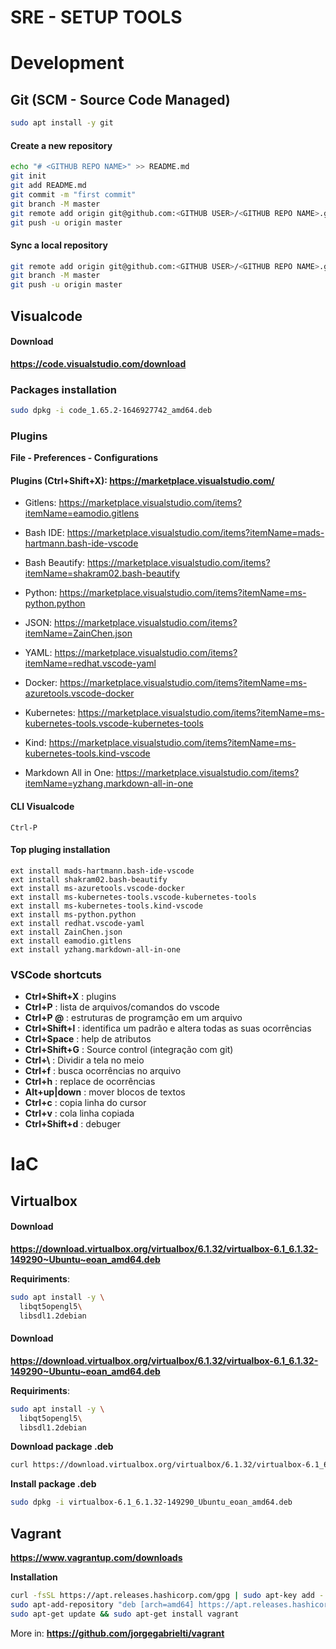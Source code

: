 # **SRE - SETUP TOOLS** ###

# **Development**
## **Git (SCM - Source Code Managed)**
```bash
sudo apt install -y git
```

#### Create a new repository
```bash
echo "# <GITHUB REPO NAME>" >> README.md
git init
git add README.md
git commit -m "first commit"
git branch -M master
git remote add origin git@github.com:<GITHUB USER>/<GITHUB REPO NAME>.git
git push -u origin master
```

#### Sync a local repository
```bash
git remote add origin git@github.com:<GITHUB USER>/<GITHUB REPO NAME>.git
git branch -M master
git push -u origin master
```

## **Visualcode**

#### Download
**https://code.visualstudio.com/download**


### Packages installation
```bash
sudo dpkg -i code_1.65.2-1646927742_amd64.deb
```
### **Plugins**
**File - Preferences - Configurations**

#### **Plugins (Ctrl+Shift+X)**: https://marketplace.visualstudio.com/

- Gitlens: https://marketplace.visualstudio.com/items?itemName=eamodio.gitlens

- Bash IDE: https://marketplace.visualstudio.com/items?itemName=mads-hartmann.bash-ide-vscode

- Bash Beautify: https://marketplace.visualstudio.com/items?itemName=shakram02.bash-beautify

- Python: https://marketplace.visualstudio.com/items?itemName=ms-python.python

- JSON: https://marketplace.visualstudio.com/items?itemName=ZainChen.json

- YAML: https://marketplace.visualstudio.com/items?itemName=redhat.vscode-yaml 

- Docker: https://marketplace.visualstudio.com/items?itemName=ms-azuretools.vscode-docker

- Kubernetes: https://marketplace.visualstudio.com/items?itemName=ms-kubernetes-tools.vscode-kubernetes-tools

- Kind: https://marketplace.visualstudio.com/items?itemName=ms-kubernetes-tools.kind-vscode

- Markdown All in One: https://marketplace.visualstudio.com/items?itemName=yzhang.markdown-all-in-one
#### CLI Visualcode
```
Ctrl-P
```

#### Top pluging installation
```
ext install mads-hartmann.bash-ide-vscode
ext install shakram02.bash-beautify
ext install ms-azuretools.vscode-docker
ext install ms-kubernetes-tools.vscode-kubernetes-tools
ext install ms-kubernetes-tools.kind-vscode
ext install ms-python.python
ext install redhat.vscode-yaml
ext install ZainChen.json
ext install eamodio.gitlens
ext install yzhang.markdown-all-in-one
```

### VSCode shortcuts
- **Ctrl+Shift+X**  : plugins
- **Ctrl+P**        : lista de arquivos/comandos do vscode
- **Ctrl+P @**      : estruturas de programção em um arquivo
- **Ctrl+Shift+l**  : identifica um padrão e altera todas as suas ocorrências
- **Ctrl+Space**    : help de atributos
- **Ctrl+Shift+G**  : Source control (integração com git)
- **Ctrl+\\**       : Dividir a tela no meio
- **Ctrl+f**        : busca ocorrências no arquivo
- **Ctrl+h**        : replace de ocorrências
- **Alt+up|down**   : mover blocos de textos
- **Ctrl+c**        : copia linha do cursor
- **Ctrl+v**        : cola linha copiada
- **Ctrl+Shift+d**  : debuger

# **IaC**
## **Virtualbox**
#### Download
**https://download.virtualbox.org/virtualbox/6.1.32/virtualbox-6.1_6.1.32-149290~Ubuntu~eoan_amd64.deb**

**Requiriments**:
```bash
sudo apt install -y \
  libqt5opengl5\
  libsdl1.2debian
```
#### Download
**https://download.virtualbox.org/virtualbox/6.1.32/virtualbox-6.1_6.1.32-149290~Ubuntu~eoan_amd64.deb**

**Requiriments**:
```bash
sudo apt install -y \
  libqt5opengl5\
  libsdl1.2debian
```

**Download package .deb**
```bash
curl https://download.virtualbox.org/virtualbox/6.1.32/virtualbox-6.1_6.1.32-149290~Ubuntu~eoan_amd64.deb -o virtualbox.deb
```

**Install package .deb**
```bash
sudo dpkg -i virtualbox-6.1_6.1.32-149290_Ubuntu_eoan_amd64.deb
```

## **Vagrant**
**https://www.vagrantup.com/downloads**

**Installation**
```bash
curl -fsSL https://apt.releases.hashicorp.com/gpg | sudo apt-key add -
sudo apt-add-repository "deb [arch=amd64] https://apt.releases.hashicorp.com $(lsb_release -cs) main"
sudo apt-get update && sudo apt-get install vagrant
```
More in: **https://github.com/jorgegabrielti/vagrant**

